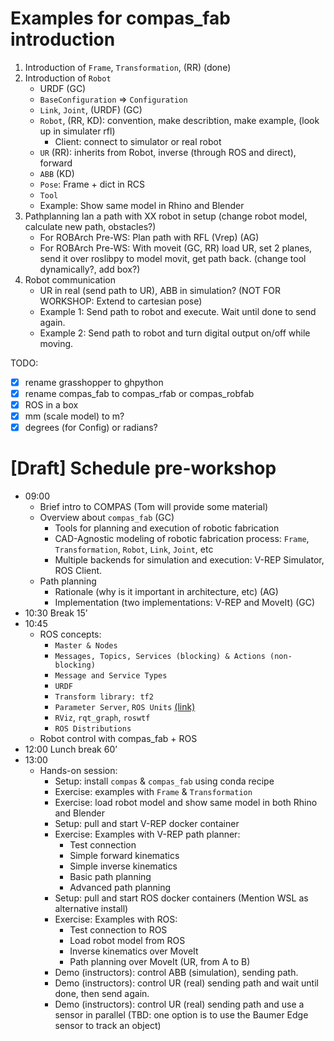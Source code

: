 # Examples for compas_fab introduction

1. Introduction of `Frame`, `Transformation`, (RR) (done)
1. Introduction of `Robot`
    * URDF (GC)
    * `BaseConfiguration` => `Configuration`
    * `Link`, `Joint`,  (URDF) (GC)
    * `Robot`,  (RR, KD): convention, make describtion, make example, (look up in simulater rfl)
      * Client: connect to simulator or real robot
    * `UR` (RR): inherits from Robot, inverse (through ROS and direct), forward
    * `ABB` (KD)
   * `Pose`: Frame + dict in RCS
   * `Tool`
   * Example: Show same model in Rhino and Blender
1. Pathplanning lan a path with XX robot in setup (change robot model, calculate new path, obstacles?)
   * For ROBArch Pre-WS: Plan path with RFL (Vrep) (AG)
   * For ROBArch Pre-WS: With moveit (GC, RR)
      load UR, set 2 planes, send it over roslibpy to model movit, get path back.
      (change tool dynamically?, add box?)
1. Robot communication
   * UR in real (send path to UR), ABB in simulation?
   (NOT FOR WORKSHOP:  Extend to cartesian pose)
   * Example 1: Send path to robot and execute. Wait until done to send again.
   * Example 2: Send path to robot and turn digital output on/off while moving.

TODO:
* [x] rename grasshopper to ghpython
* [x] rename compas_fab to compas_rfab or compas_robfab
* [x] ROS in a box
* [x] mm (scale model) to m?
* [x] degrees (for Config) or radians?

# [Draft] Schedule pre-workshop
* 09:00
    * Brief intro to COMPAS (Tom will provide some material)
    * Overview about `compas_fab` (GC)
        * Tools for planning and execution of robotic fabrication
        * CAD-Agnostic modeling of robotic fabrication process: `Frame`, `Transformation`, `Robot`, `Link`, `Joint`, etc
        * Multiple backends for simulation and execution: V-REP Simulator, ROS Client.
    * Path planning
        * Rationale (why is it important in architecture, etc) (AG)
        * Implementation (two implementations: V-REP and MoveIt) (GC)
* 10:30 Break 15’
* 10:45
    * ROS concepts:
      * `Master & Nodes`
      * `Messages, Topics, Services (blocking) & Actions (non-blocking)`
      * `Message and Service Types`
      * `URDF`
      * `Transform library: tf2`
      * `Parameter Server`, `ROS Units` [(link)](http://www.ros.org/reps/rep-0103.html)
      * `RViz`, `rqt_graph`, `roswtf`
      * `ROS Distributions`
    * Robot control with compas_fab + ROS
* 12:00 Lunch break 60’
* 13:00
    * Hands-on session:
      * Setup: install `compas` & `compas_fab` using conda recipe
      * Exercise: examples with `Frame` & `Transformation`
      * Exercise: load robot model and show same model in both Rhino and Blender
      * Setup: pull and start V-REP docker container
      * Exercise: Examples with V-REP path planner:
        * Test connection
        * Simple forward kinematics
        * Simple inverse kinematics
        * Basic path planning
        * Advanced path planning
      * Setup: pull and start ROS docker containers (Mention WSL as alternative install)
      * Exercise: Examples with ROS:
        * Test connection to ROS
        * Load robot model from ROS
        * Inverse kinematics over MoveIt
        * Path planning over MoveIt (UR, from A to B)
      * Demo (instructors): control ABB (simulation), sending path.
      * Demo (instructors): control UR (real) sending path and wait until done, then send again.
      * Demo (instructors): control UR (real) sending path and use a sensor in parallel (TBD: one option is to use the Baumer Edge sensor to track an object)
